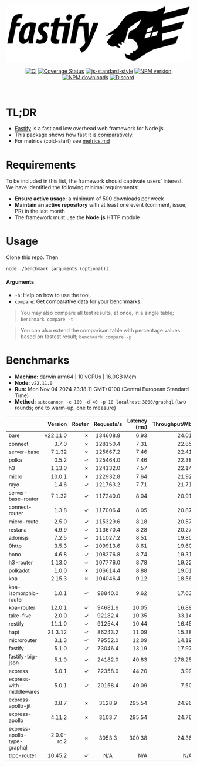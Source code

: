 <div align="center">
  <img src="https://github.com/fastify/graphics/raw/HEAD/fastify-landscape-outlined.svg" width="650" height="auto"/>
</div>

<div align="center">

[![CI](https://github.com/fastify/fastify/workflows/ci/badge.svg)](https://github.com/fastify/fastify/actions/workflows/ci.yml)
[![Coverage Status](https://coveralls.io/repos/github/fastify/fastify/badge.svg?branch=master)](https://coveralls.io/github/fastify/fastify?branch=master)
[![js-standard-style](https://img.shields.io/badge/code%20style-standard-brightgreen.svg?style=flat)](http://standardjs.com/)
[![NPM version](https://img.shields.io/npm/v/fastify.svg?style=flat)](https://www.npmjs.com/package/fastify)
[![NPM downloads](https://img.shields.io/npm/dm/fastify.svg?style=flat)](https://www.npmjs.com/package/fastify) [![Discord](https://img.shields.io/discord/725613461949906985)](https://discord.gg/fastify)

</div>
<br />

# TL;DR

* [Fastify](https://github.com/fastify/fastify) is a fast and low overhead web framework for Node.js.
* This package shows how fast it is comparatively.
* For metrics (cold-start) see [metrics.md](./METRICS.md)

# Requirements

To be included in this list, the framework should captivate users' interest. We have identified the following minimal requirements:
- **Ensure active usage**: a minimum of 500 downloads per week
- **Maintain an active repository** with at least one event (comment, issue, PR) in the last month
- The framework must use the **Node.js** HTTP module

# Usage

Clone this repo. Then 

```
node ./benchmark [arguments (optional)]
```

#### Arguments

* `-h`: Help on how to use the tool.
* `compare`: Get comparative data for your benchmarks.

> You may also compare all test results, at once, in a single table; `benchmark compare -t`

> You can also extend the comparison table with percentage values based on fastest result; `benchmark compare -p`
# Benchmarks

* __Machine:__ darwin arm64 | 10 vCPUs | 16.0GB Mem
* __Node:__ `v22.11.0`
* __Run:__ Mon Nov 04 2024 23:18:11 GMT+0100 (Central European Standard Time)
* __Method:__ `autocannon -c 100 -d 40 -p 10 localhost:3000/graphql` (two rounds; one to warm-up, one to measure)

|                             | Version    | Router | Requests/s | Latency (ms) | Throughput/Mb |
| :--                         | --:        | --:    | :-:        | --:          | --:           |
| bare                        | v22.11.0   | ✗      | 134608.8   | 6.93         | 24.01         |
| connect                     | 3.7.0      | ✗      | 128150.4   | 7.31         | 22.85         |
| server-base                 | 7.1.32     | ✗      | 125667.2   | 7.46         | 22.41         |
| polka                       | 0.5.2      | ✓      | 125464.0   | 7.46         | 22.38         |
| h3                          | 1.13.0     | ✗      | 124132.0   | 7.57         | 22.14         |
| micro                       | 10.0.1     | ✗      | 122932.8   | 7.64         | 21.92         |
| rayo                        | 1.4.6      | ✓      | 121763.2   | 7.71         | 21.71         |
| server-base-router          | 7.1.32     | ✓      | 117240.0   | 8.04         | 20.91         |
| connect-router              | 1.3.8      | ✓      | 117006.4   | 8.05         | 20.87         |
| micro-route                 | 2.5.0      | ✓      | 115329.6   | 8.18         | 20.57         |
| restana                     | 4.9.9      | ✓      | 113670.4   | 8.28         | 20.27         |
| adonisjs                    | 7.2.5      | ✓      | 111027.2   | 8.51         | 19.80         |
| 0http                       | 3.5.3      | ✓      | 109913.6   | 8.61         | 19.60         |
| hono                        | 4.6.8      | ✓      | 108276.8   | 8.74         | 19.31         |
| h3-router                   | 1.13.0     | ✓      | 107776.0   | 8.78         | 19.22         |
| polkadot                    | 1.0.0      | ✗      | 106614.4   | 8.88         | 19.01         |
| koa                         | 2.15.3     | ✗      | 104046.4   | 9.12         | 18.56         |
| koa-isomorphic-router       | 1.0.1      | ✓      | 98840.0    | 9.62         | 17.63         |
| koa-router                  | 12.0.1     | ✓      | 94681.6    | 10.05        | 16.89         |
| take-five                   | 2.0.0      | ✓      | 92182.4    | 10.35        | 33.14         |
| restify                     | 11.1.0     | ✓      | 91254.4    | 10.44        | 16.45         |
| hapi                        | 21.3.12    | ✓      | 86243.2    | 11.09        | 15.38         |
| microrouter                 | 3.1.3      | ✓      | 79552.0    | 12.09        | 14.19         |
| fastify                     | 5.1.0      | ✓      | 73046.4    | 13.19        | 17.97         |
| fastify-big-json            | 5.1.0      | ✓      | 24182.0    | 40.83        | 278.25        |
| express                     | 5.0.1      | ✓      | 22358.0    | 44.20        | 3.99          |
| express-with-middlewares    | 5.0.1      | ✓      | 20158.4    | 49.09        | 7.50          |
| express-apollo-jit          | 0.8.7      | ✗      | 3128.9     | 295.54       | 24.96         |
| express-apollo              | 4.11.2     | ✗      | 3103.7     | 295.54       | 24.76         |
| express-apollo-type-graphql | 2.0.0-rc.2 | ✗      | 3053.3     | 300.38       | 24.36         |
| trpc-router                 | 10.45.2    | ✓      | N/A        | N/A          | N/A           |
